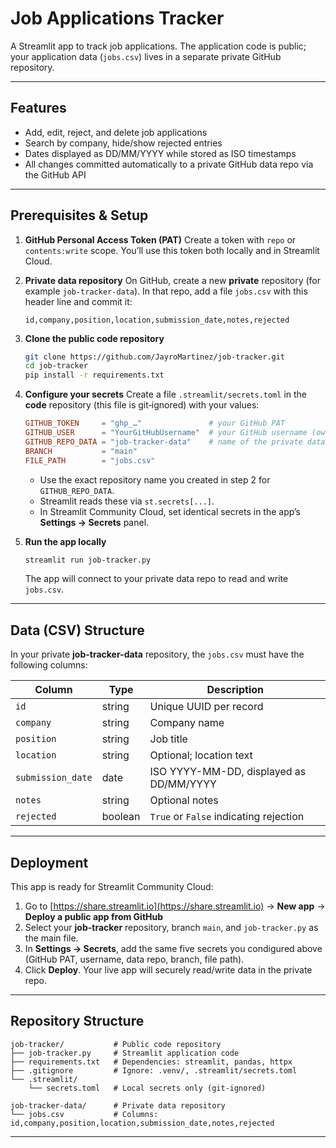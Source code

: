 # Job Applications Tracker

A Streamlit app to track job applications. The application code is public; your application data (`jobs.csv`) lives in a separate private GitHub repository.

---

## Features

* Add, edit, reject, and delete job applications
* Search by company, hide/show rejected entries
* Dates displayed as DD/MM/YYYY while stored as ISO timestamps
* All changes committed automatically to a private GitHub data repo via the GitHub API

---

## Prerequisites & Setup

1. **GitHub Personal Access Token (PAT)**
   Create a token with `repo` or `contents:write` scope. You’ll use this token both locally and in Streamlit Cloud.

2. **Private data repository**
   On GitHub, create a new **private** repository (for example `job-tracker-data`). In that repo, add a file `jobs.csv` with this header line and commit it:

   ```csv
   id,company,position,location,submission_date,notes,rejected
   ```

3. **Clone the public code repository**

   ```bash
   git clone https://github.com/JayroMartinez/job-tracker.git
   cd job-tracker
   pip install -r requirements.txt
   ```

4. **Configure your secrets**
   Create a file `.streamlit/secrets.toml` in the **code** repository (this file is git‑ignored) with your values:

   ```toml
   GITHUB_TOKEN     = "ghp_…"               # your GitHub PAT
   GITHUB_USER      = "YourGitHubUsername"  # your GitHub username (owner of the data repo)
   GITHUB_REPO_DATA = "job-tracker-data"    # name of the private data repo you just created
   BRANCH           = "main"
   FILE_PATH        = "jobs.csv"
   ```
   * Use the exact repository name you created in step 2 for `GITHUB_REPO_DATA`.
   * Streamlit reads these via `st.secrets[...]`.
   * In Streamlit Community Cloud, set identical secrets in the app’s **Settings → Secrets** panel.

5. **Run the app locally**

   ```bash
   streamlit run job-tracker.py
   ```

   The app will connect to your private data repo to read and write `jobs.csv`.

---

## Data (CSV) Structure

In your private **job-tracker-data** repository, the `jobs.csv` must have the following columns:

| Column            | Type    | Description                             |
| ----------------- | ------- | --------------------------------------- |
| `id`              | string  | Unique UUID per record                  |
| `company`         | string  | Company name                            |
| `position`        | string  | Job title                               |
| `location`        | string  | Optional; location text                 |
| `submission_date` | date    | ISO YYYY-MM-DD, displayed as DD/MM/YYYY |
| `notes`           | string  | Optional notes                          |
| `rejected`        | boolean | `True` or `False` indicating rejection  |

---

## Deployment

This app is ready for Streamlit Community Cloud:

1. Go to [https://share.streamlit.io](https://share.streamlit.io) → **New app** → **Deploy a public app from GitHub**
2. Select your **job-tracker** repository, branch `main`, and `job-tracker.py` as the main file.
3. In **Settings → Secrets**, add the same five secrets you condigured above (GitHub PAT, username, data repo, branch, file path).
4. Click **Deploy**. Your live app will securely read/write data in the private repo.

---

## Repository Structure

```
job-tracker/           # Public code repository
├── job-tracker.py     # Streamlit application code
├── requirements.txt   # Dependencies: streamlit, pandas, httpx
├── .gitignore         # Ignore: .venv/, .streamlit/secrets.toml
└── .streamlit/
    └── secrets.toml   # Local secrets only (git‑ignored)

job-tracker-data/      # Private data repository
└── jobs.csv           # Columns: id,company,position,location,submission_date,notes,rejected
```

---

